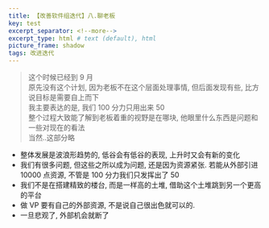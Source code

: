 ```yaml
---    
title: 【改善软件组迭代】八.聊老板
key: test    
excerpt_separator: <!--more-->    
excerpt_type: html # text (default), html    
picture_frame: shadow    
tags: 改进迭代
---  
```

> 这个时候已经到 9 月  
> 原先没有这个计划, 因为老板不在这个层面处理事情, 但后面发现有些, 比方说目标是需要自上而下   
> 我主要表达的是, 我们 100 分力只用出来 50  
> 整个过程大致能了解到老板着重的视野是在哪块, 他眼里什么东西是问题和一些对现在的看法  
> 当然..这部分略

* 整体发展是波浪形趋势的, 低谷会有低谷的表现, 上升时又会有新的变化
* 我们有很多问题, 但这些之所以成为问题, 还是因为资源紧张.
  若能从外部引进 10000 点资源, 不管是 100 分力我们只发挥出了 50 
* 我们不是在搭建精致的楼台, 而是一样高的土堆, 借助这个土堆跳到另一个更高的平台
* 做 VP 要有自己的外部资源, 不是说自己很出色就可以的.
* 一旦悲观了, 外部机会就断了